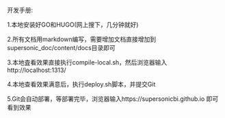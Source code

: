 开发手册:

1.本地安装好GO和HUGO(网上搜下，几分钟就好)

2.所有文档用markdown编写，需要增加文档直接增加到supersonic_doc/content/docs目录即可

3.本地査看效果直接执行compile-local.sh，然后浏览器输入http://localhost:1313/

4.本地查看效果满意后，执行deploy.sh脚本，并提交Git

5.Git会自动部署，等部署完毕，浏览器输入https://supersonicbi.github.io 即可看到效果
